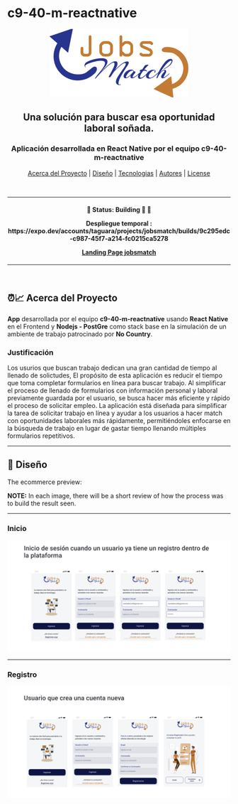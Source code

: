 # c9-40-m-reactnative

<div align="center">
  <img alt="logo"  src="./assets/images/logo.png">
</div>

<h2 align="center">
  Una solución para buscar esa oportunidad laboral soñada. 
</h2>

<h3 align="center">
Aplicación desarrollada en React Native por el equipo c9-40-m-reactnative
 </h3>

<p align="center">
  <a href="#about-the-project">Acerca del Proyecto</a> |
  <a href="#layout">Diseño</a> |
  <a href="#technologies">Tecnologias</a> |
  <a href="#authors">Autores</a> |
  <a href="#license">License</a>
</p>

</br>

---

<h4 align="center">
	🚧 Status: Building 🚀  🚧

  <p align="center"> Despliegue temporal : https://expo.dev/accounts/taguara/projects/jobsmatch/builds/9c295edc-c987-45f7-a214-fc0215ca5278 </p>
  <p align="center">  <a href="https://jobsmatch.vercel.app/"> Landing Page jobsmatch</a></p>

</h4>

---

</br>

<h2 id="about-the-project" > ⏰📈 Acerca del Proyecto </h2>

**App** desarrollada por el equipo **c9-40-m-reactnative** usando **React Native** en el Frontend y **Nodejs - PostGre** como stack base en la simulación de un ambiente de trabajo patrocinado por **No Country**.

### Justificación

Los usurios que buscan trabajo dedican una gran cantidad de tiempo al llenado de solictudes, El propósito de esta aplicación es reducir el tiempo que toma completar formularios en línea para buscar trabajo. Al simplificar el proceso de llenado de formularios con información personal y laboral previamente guardada por el usuario, se busca hacer más eficiente y rápido el proceso de solicitar empleo. La aplicación está diseñada para simplificar la tarea de solicitar trabajo en línea y ayudar a los usuarios a hacer match con oportunidades laborales más rápidamente, permitiéndoles enfocarse en la búsqueda de trabajo en lugar de gastar tiempo llenando múltiples formularios repetitivos.

---

<h2 id="layout" >🎨  Diseño </h2>

The ecommerce preview:

**NOTE:** In each image, there will be a short review of how the process was to build the result seen.

---

### Inicio

![inicio](./assets/images/inicio.png)

---

### Registro

![registro](./assets/images/Registro.png)
